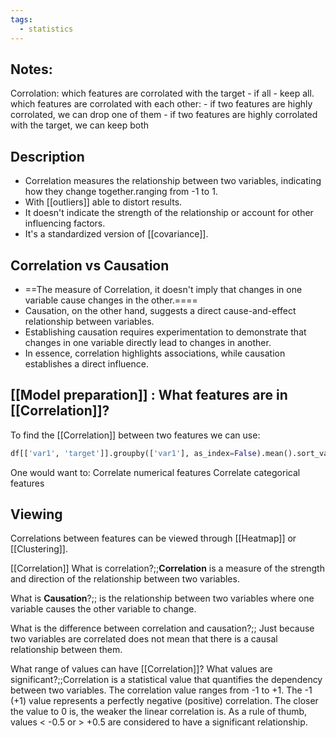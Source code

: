 ```yaml
---
tags:
  - statistics
---
```

## Notes:

Corrolation: 
which features are corrolated with the target - if all - keep all.
which features are corrolated with each other: 
    - if two features are highly corrolated, we can drop one of them
    - if two features are highly corrolated with the target, we can keep both

## Description

- Correlation measures the relationship between two variables, indicating how they change together.ranging from -1 to 1. 
- With [[outliers]] able to distort results.
- It doesn't indicate the strength of the relationship or account for other influencing factors. 
- It's a standardized version of [[covariance]].

## Correlation vs Causation

- ==The measure of Correlation, it doesn't imply that changes in one variable cause changes in the other.==== 
- Causation, on the other hand, suggests a direct cause-and-effect relationship between variables.
- Establishing causation requires experimentation to demonstrate that changes in one variable directly lead to changes in another.
- In essence, correlation highlights associations, while causation establishes a direct influence.
## [[Model preparation]] : What features are in [[Correlation]]?

To find the [[Correlation]] between two features we can use:
```python
df[['var1', 'target']].groupby(['var1'], as_index=False).mean().sort_values(by='target', ascending=False)
```

One would want to:
	Correlate numerical features
	Correlate categorical features
## Viewing

Correlations between features can be viewed through [[Heatmap]] or [[Clustering]].



[[Correlation]]
What is correlation?;;**Correlation** is a measure of the strength and direction of the relationship between two variables. 

What is **Causation**?;; is the relationship between two variables where one variable causes the other variable to change. 

What is the difference between correlation and causation?;; Just because two variables are correlated does not mean that there is a causal relationship between them. 

What range of values can have [[Correlation]]? What values are significant?;;Correlation is a statistical value that quantifies the dependency between two variables. The correlation value ranges from -1 to +1. The -1 (+1) value represents a perfectly negative (positive) correlation. The closer the value to 0 is, the weaker the linear correlation is. As a rule of thumb, values < -0.5 or > +0.5 are considered to have a significant relationship.